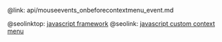 @link: api/mouseevents_onbeforecontextmenu_event.md

@seolinktop: [javascript framework](https://webix.com)
@seolink: [javascript custom context menu](https://webix.com/widget/contextmenu/)